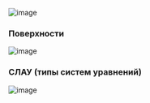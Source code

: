 ![image](https://github.com/mireashik/algebra_1sem/assets/123753819/4818390d-cece-48f9-99bf-0bbec8dec410)
### Поверхности
![image](https://github.com/mireashik/algebra_1sem/assets/123753819/55187a89-ed90-4ed5-8160-30128b627455)

### СЛАУ (типы систем уравнений)
![image](https://github.com/mireashik/algebra_1sem/assets/123753819/cfb7c061-2a81-4bb7-a4a6-5c52e11197ca)
